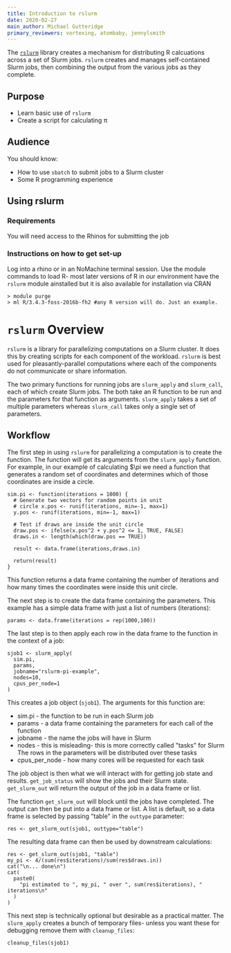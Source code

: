 ```yaml
---
title: Introduction to rslurm
date: 2020-02-27
main_author: Michael Gutteridge
primary_reviewers: vortexing, atombaby, jennylsmith
---
```


The [`rslurm`](https://cran.r-project.org/web/packages/rslurm/index.html) library creates a mechanism for distributing R calcuations across a set of Slurm jobs.  `rslurm` creates and manages self-contained Slurm jobs, then combining the output from the various jobs as they complete.

## Purpose

- Learn basic use of `rslurm`
- Create a script for calculating &pi;

## Audience

You should know:

- How to use `sbatch` to submit jobs to a Slurm cluster
- Some R programming experience

## Using rslurm

### Requirements

You will need access to the Rhinos for submitting the job 

### Instructions on how to get set-up

Log into a rhino or in an NoMachine terminal session.  Use the module commands to load R- most later versions of R in our environment have the `rslurm` module ainstalled but it is also available for installation via CRAN

```
> module purge
> ml R/3.4.3-foss-2016b-fh2 #any R version will do. Just an example.
```

# `rslurm` Overview

`rslurm` is a library for parallelizing computations on a Slurm cluster.  It does this by creating scripts for each component of the workload.  `rslurm` is best used for pleasantly-parallel computations where each of the components do not communicate or share information.

The two primary functions for running jobs are `slurm_apply` and `slurm_call`, each of which create Slurm jobs.  The both take an R function to be run and the parameters for that function as arguments.  `slurm_apply` takes a set of multiple parameters whereas `slurm_call` takes only a single set of parameters.

## Workflow

The first step in using `rslurm` for parallelizing a computation is to create
the function.  The function will get its arguments from the `slurm_apply`
function.  For example, in our example of calculating $\pi we need a function
that generates a random set of coordinates and determines which of those
coordinates are inside a circle.

```
sim.pi <- function(iterations = 1000) {
  # Generate two vectors for random points in unit 
  # circle x.pos <- runif(iterations, min=-1, max=1)
  y.pos <- runif(iterations, min=-1, max=1)

  # Test if draws are inside the unit circle
  draw.pos <- ifelse(x.pos^2 + y.pos^2 <= 1, TRUE, FALSE)
  draws.in <- length(which(draw.pos == TRUE))

  result <- data.frame(iterations,draws.in)

  return(result)
}
```

This function returns a data frame containing the number of iterations and how
many times the coordinates were inside this unit circle.

The next step is to create the data frame containing the parameters.  This example has a simple data frame with just a list of numbers (iterations):

```
params <- data.frame(iterations = rep(1000,100))
```

The last step is to then apply each row in the data frame to the function in the context of a job:

```
sjob1 <- slurm_apply(
  sim.pi, 
  params,
  jobname="rslurm-pi-example",
  nodes=10,
  cpus_per_node=1
)
```

This creates a job object (`sjob1`).  The arguments for this function are:

 - sim.pi - the function to be run in each Slurm job
 - params - a data frame containing the parameters for each call of the function
 - jobname - the name the jobs will have in Slurm
 - nodes - this is misleading- this is more correctly called "tasks" for Slurm The rows in the parameters will be distributed over these tasks
 - cpus_per_node - how many cores will be requested for each task
 
The job object is then what we will interact with for getting job state and results. `get_job_status` will show the jobs and their Slurm state.  `get_slurm_out` will return the output of the job in a data frame or list.

The function `get_slurm_out` will block until the jobs have completed.  The output can then be put into a data frame or list.  A list is default, so a data frame is selected by passing "table" in the `outtype` parameter:

```
res <- get_slurm_out(sjob1, outtype="table")
```

The resulting data frame can then be used by downstream calculations:

```
res <- get_slurm_out(sjob1, "table")
my_pi <- 4/(sum(res$iterations)/sum(res$draws.in))
cat("\n... done\n")
cat(
  paste0(
    "pi estimated to ", my_pi, " over ", sum(res$iterations), " iterations\n"
  )
)
```

This next step is technically optional but desirable as a practical matter.  The `slurm_apply` creates a bunch of temporary files- unless you want these for debugging remove them with `cleanup_files`:

```
cleanup_files(sjob1)
```

